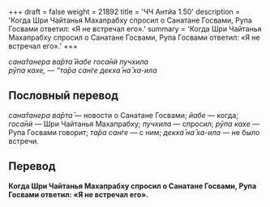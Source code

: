 +++
draft = false
weight = 21892
title = 'ЧЧ Антйа 1.50'
description = 'Когда Шри Чайтанья Махапрабху спросил о Санатане Госвами, Рупа Госвами ответил: «Я не встречал его».'
summary = 'Когда Шри Чайтанья Махапрабху спросил о Санатане Госвами, Рупа Госвами ответил: «Я не встречал его».'
+++

_сана̄танера ва̄рта̄ йабе госа̄н̃и пучхила  
рӯпа кахе, — “та̄ра сан̇ге декха̄ на̄ ха-ила_

## Пословный перевод

_сана̄танера_ _ва̄рта̄_ — новости о Санатане Госвами; _йабе_ — когда; _госа̄н̃и_ — Шри Чайтанья Махапрабху; _пучхила_ — спросил; _рӯпа_ _кахе_ — Рупа Госвами говорит; _та̄ра_ _сан̇ге_ — с ним; _декха̄_ _на̄_ _ха_\-_ила_ — не было встречи.

## Перевод

**Когда Шри Чайтанья Махапрабху спросил о Санатане Госвами, Рупа Госвами ответил: «Я не встречал его».**
